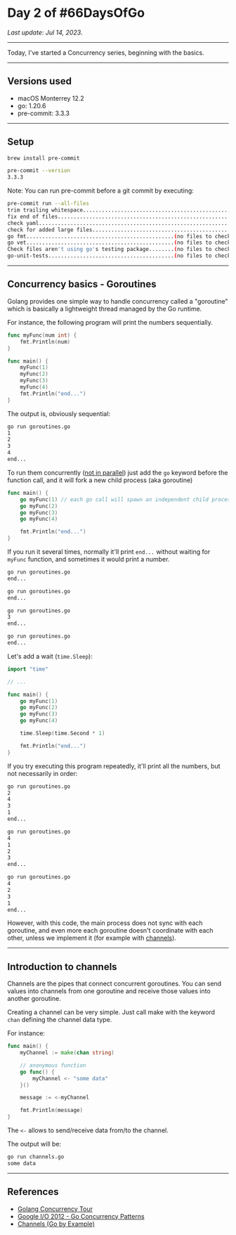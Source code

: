 # Day 2 of #66DaysOfGo

_Last update:  Jul 14, 2023_.

---

Today, I've started a Concurrency series, beginning with the basics.

---

## Versions used

- macOS Monterrey 12.2
- go: 1.20.6
- pre-commit: 3.3.3

---

## Setup

```bash
brew install pre-commit
```

```bash
pre-commit --version
3.3.3
```

Note:
You can run pre-commit before a git commit by executing:

```bash
pre-commit run --all-files
trim trailing whitespace.................................................Passed
fix end of files.........................................................Passed
check yaml...............................................................Passed
check for added large files..............................................Passed
go fmt...............................................(no files to check)Skipped
go vet...............................................(no files to check)Skipped
Check files aren't using go's testing package........(no files to check)Skipped
go-unit-tests........................................(no files to check)Skipped
```

---

## Concurrency basics - Goroutines

Golang provides one simple way to handle concurrency called a "goroutine" which is basically a lightweight thread managed by the Go runtime.

For instance, the following program will print the numbers sequentially.

```go
func myFunc(num int) {
	fmt.Println(num)
}

func main() {
	myFunc(1)
	myFunc(2)
	myFunc(3)
	myFunc(4)
	fmt.Println("end...")
}
```

The output is, obviously sequential:

```bash
go run goroutines.go
1
2
3
4
end...
```

To run them concurrently ([not in parallel](https://www.youtube.com/watch?v=f6kdp27TYZs)) just add the `go` keyword before the function call, and it will fork a new child process (aka goroutine)

```go
func main() {
	go myFunc(1) // each go call will spawn an independent child process
	go myFunc(2)
	go myFunc(3)
	go myFunc(4)

	fmt.Println("end...")
}
```

If you run it several times, normally it'll print `end...` without waiting for `myFunc` function, and sometimes it would print a number.

```bash
go run goroutines.go
end...
```

```bash
go run goroutines.go
end...
```

```bash
go run goroutines.go
3
end...
```

```bash
go run goroutines.go
end...
```

Let's add a wait (`time.Sleep`):

```go
import "time"

// ...

func main() {
	go myFunc(1)
	go myFunc(2)
	go myFunc(3)
	go myFunc(4)

	time.Sleep(time.Second * 1)

	fmt.Println("end...")
}
```

If you try executing this program repeatedly, it'll print all the numbers, but not necessarily in order:

```bash
go run goroutines.go
2
4
3
1
end...
```

```bash
go run goroutines.go
4
1
2
3
end...
```

```bash
go run goroutines.go
4
2
3
1
end...
```

However, with this code, the main process does not sync with each goroutine, and even more each goroutine doesn't coordinate with each other, unless we implement it (for example with [channels](https://go.dev/tour/concurrency/2)).

---

## Introduction to channels

Channels are the pipes that connect concurrent goroutines. You can send values into channels from one goroutine and receive those values into another goroutine.

Creating a channel can be very simple. Just call make with the keyword `chan` defining the channel data type.

For instance:

```go
func main() {
	myChannel := make(chan string)

	// anonymous function
	go func() {
		myChannel <- "some data"
	}()

	message := <-myChannel

	fmt.Println(message)
}
```

The `<-` allows to send/receive data from/to the channel.

The output will be:

```bash
go run channels.go
some data
```

---

## References

- [Golang Concurrency Tour](https://go.dev/tour/concurrency/1)
- [Google I/O 2012 - Go Concurrency Patterns](https://www.youtube.com/watch?v=f6kdp27TYZs)
- [Channels (Go by Example)](https://gobyexample.com/channels)
